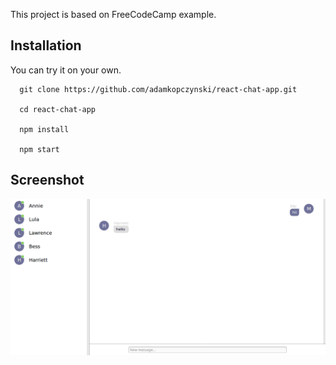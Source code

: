 This project is based on FreeCodeCamp example.

## Installation

  You can try it on your own.

  ```shell
    git clone https://github.com/adamkopczynski/react-chat-app.git

    cd react-chat-app

    npm install
    
    npm start
  ```
  
## Screenshot

  ![App screen](src/images/screen.png)
